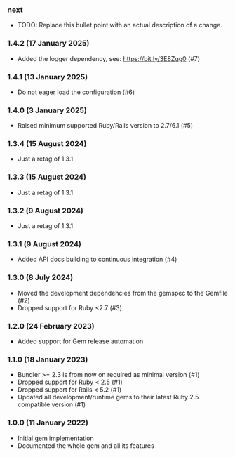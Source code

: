 ### next

* TODO: Replace this bullet point with an actual description of a change.

### 1.4.2 (17 January 2025)

* Added the logger dependency, see: https://bit.ly/3E8Zqg0 (#7)

### 1.4.1 (13 January 2025)

* Do not eager load the configuration (#6)

### 1.4.0 (3 January 2025)

* Raised minimum supported Ruby/Rails version to 2.7/6.1 (#5)

### 1.3.4 (15 August 2024)

* Just a retag of 1.3.1

### 1.3.3 (15 August 2024)

* Just a retag of 1.3.1

### 1.3.2 (9 August 2024)

* Just a retag of 1.3.1

### 1.3.1 (9 August 2024)

* Added API docs building to continuous integration (#4)

### 1.3.0 (8 July 2024)

* Moved the development dependencies from the gemspec to the Gemfile (#2)
* Dropped support for Ruby <2.7 (#3)

### 1.2.0 (24 February 2023)

* Added support for Gem release automation

### 1.1.0 (18 January 2023)

* Bundler >= 2.3 is from now on required as minimal version (#1)
* Dropped support for Ruby < 2.5 (#1)
* Dropped support for Rails < 5.2 (#1)
* Updated all development/runtime gems to their latest
  Ruby 2.5 compatible version (#1)

### 1.0.0 (11 January 2022)

* Initial gem implementation
* Documented the whole gem and all its features
